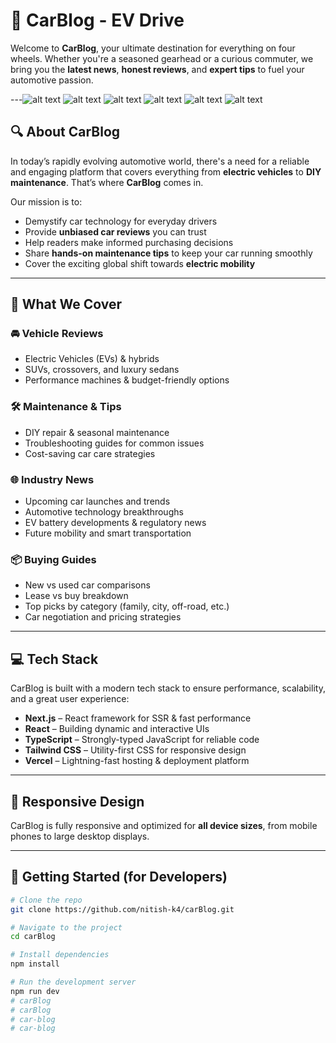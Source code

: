 # 🚗 CarBlog - EV Drive

Welcome to **CarBlog**, your ultimate destination for everything on four wheels. Whether you're a seasoned gearhead or a curious commuter, we bring you the **latest news**, **honest reviews**, and **expert tips** to fuel your automotive passion.

---![alt text](image.png)
![alt text](image-1.png)
![alt text](image-2.png)
![alt text](image-3.png)
![alt text](image-4.png)
![alt text](image-5.png)



## 🔍 About CarBlog

In today’s rapidly evolving automotive world, there's a need for a reliable and engaging platform that covers everything from **electric vehicles** to **DIY maintenance**. That’s where **CarBlog** comes in.

Our mission is to:
- Demystify car technology for everyday drivers
- Provide **unbiased car reviews** you can trust
- Help readers make informed purchasing decisions
- Share **hands-on maintenance tips** to keep your car running smoothly
- Cover the exciting global shift towards **electric mobility**

---

## 📰 What We Cover

### 🚘 Vehicle Reviews
- Electric Vehicles (EVs) & hybrids
- SUVs, crossovers, and luxury sedans
- Performance machines & budget-friendly options

### 🛠️ Maintenance & Tips
- DIY repair & seasonal maintenance
- Troubleshooting guides for common issues
- Cost-saving car care strategies

### 🌐 Industry News
- Upcoming car launches and trends
- Automotive technology breakthroughs
- EV battery developments & regulatory news
- Future mobility and smart transportation

### 📦 Buying Guides
- New vs used car comparisons
- Lease vs buy breakdown
- Top picks by category (family, city, off-road, etc.)
- Car negotiation and pricing strategies

---

## 💻 Tech Stack

CarBlog is built with a modern tech stack to ensure performance, scalability, and a great user experience:

- **Next.js** – React framework for SSR & fast performance
- **React** – Building dynamic and interactive UIs
- **TypeScript** – Strongly-typed JavaScript for reliable code
- **Tailwind CSS** – Utility-first CSS for responsive design
- **Vercel** – Lightning-fast hosting & deployment platform

---

## 📱 Responsive Design

CarBlog is fully responsive and optimized for **all device sizes**, from mobile phones to large desktop displays.

---

## 🚀 Getting Started (for Developers)

```bash
# Clone the repo
git clone https://github.com/nitish-k4/carBlog.git

# Navigate to the project
cd carBlog

# Install dependencies
npm install

# Run the development server
npm run dev
# carBlog
# carBlog
# car-blog
# car-blog
